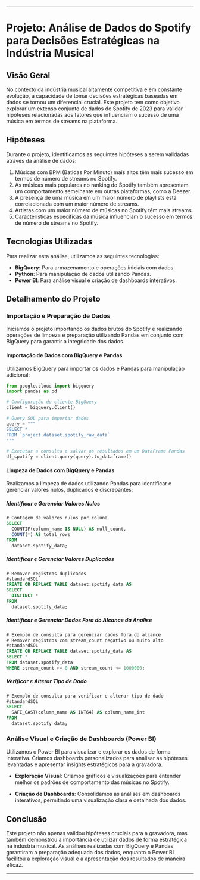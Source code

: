 
---

# Projeto: Análise de Dados do Spotify para Decisões Estratégicas na Indústria Musical

## Visão Geral

No contexto da indústria musical altamente competitiva e em constante evolução, a capacidade de tomar decisões estratégicas baseadas em dados se tornou um diferencial crucial. Este projeto tem como objetivo explorar um extenso conjunto de dados do Spotify de 2023 para validar hipóteses relacionadas aos fatores que influenciam o sucesso de uma música em termos de streams na plataforma.

## Hipóteses

Durante o projeto, identificamos as seguintes hipóteses a serem validadas através da análise de dados:

1. Músicas com BPM (Batidas Por Minuto) mais altos têm mais sucesso em termos de número de streams no Spotify.
2. As músicas mais populares no ranking do Spotify também apresentam um comportamento semelhante em outras plataformas, como a Deezer.
3. A presença de uma música em um maior número de playlists está correlacionada com um maior número de streams.
4. Artistas com um maior número de músicas no Spotify têm mais streams.
5. Características específicas da música influenciam o sucesso em termos de número de streams no Spotify.

## Tecnologias Utilizadas

Para realizar esta análise, utilizamos as seguintes tecnologias:

- **BigQuery**: Para armazenamento e operações iniciais com dados.
- **Python**: Para manipulação de dados utilizando Pandas.
- **Power BI**: Para análise visual e criação de dashboards interativos.

## Detalhamento do Projeto

### Importação e Preparação de Dados

Iniciamos o projeto importando os dados brutos do Spotify e realizando operações de limpeza e preparação utilizando Pandas em conjunto com BigQuery para garantir a integridade dos dados.

#### Importação de Dados com BigQuery e Pandas

Utilizamos BigQuery para importar os dados e Pandas para manipulação adicional:

```python
from google.cloud import bigquery
import pandas as pd

# Configuração do cliente BigQuery
client = bigquery.Client()

# Query SQL para importar dados
query = """
SELECT *
FROM `project.dataset.spotify_raw_data`
"""

# Executar a consulta e salvar os resultados em um DataFrame Pandas
df_spotify = client.query(query).to_dataframe()
```

#### Limpeza de Dados com BigQuery e Pandas

Realizamos a limpeza de dados utilizando Pandas para identificar e gerenciar valores nulos, duplicados e discrepantes:

##### Identificar e Gerenciar Valores Nulos

```sql
# Contagem de valores nulos por coluna
SELECT
  COUNTIF(column_name IS NULL) AS null_count,
  COUNT(*) AS total_rows
FROM
  dataset.spotify_data;
```

##### Identificar e Gerenciar Valores Duplicados

```sql
# Remover registros duplicados
#standardSQL
CREATE OR REPLACE TABLE dataset.spotify_data AS
SELECT
  DISTINCT *
FROM
  dataset.spotify_data;
```

##### Identificar e Gerenciar Dados Fora do Alcance da Análise

```sql
# Exemplo de consulta para gerenciar dados fora do alcance
# Remover registros com stream_count negativo ou muito alto
#standardSQL
CREATE OR REPLACE TABLE dataset.spotify_data AS
SELECT *
FROM dataset.spotify_data
WHERE stream_count >= 0 AND stream_count <= 1000000;
```

##### Verificar e Alterar Tipo de Dado

```sql
# Exemplo de consulta para verificar e alterar tipo de dado
#standardSQL
SELECT
  SAFE_CAST(column_name AS INT64) AS column_name_int
FROM
  dataset.spotify_data;
```

### Análise Visual e Criação de Dashboards (Power BI)

Utilizamos o Power BI para visualizar e explorar os dados de forma interativa. Criamos dashboards personalizados para analisar as hipóteses levantadas e apresentar insights estratégicos para a gravadora.

- **Exploração Visual**: Criamos gráficos e visualizações para entender melhor os padrões de comportamento das músicas no Spotify.

- **Criação de Dashboards**: Consolidamos as análises em dashboards interativos, permitindo uma visualização clara e detalhada dos dados.

## Conclusão

Este projeto não apenas validou hipóteses cruciais para a gravadora, mas também demonstrou a importância de utilizar dados de forma estratégica na indústria musical. As análises realizadas com BigQuery e Pandas garantiram a preparação adequada dos dados, enquanto o Power BI facilitou a exploração visual e a apresentação dos resultados de maneira eficaz.

---
